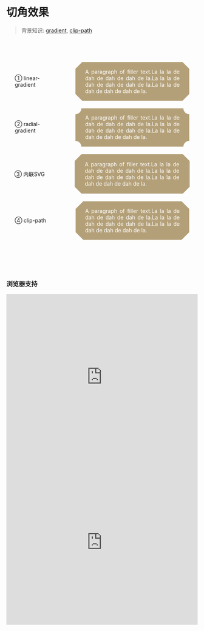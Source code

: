 # 切角效果

> 背景知识: [gradient](https://developer.mozilla.org/zh-CN/docs/Web/CSS/gradient), [clip-path](https://developer.mozilla.org/zh-CN/docs/Web/CSS/clip-path)

<style>
  #demo{
    width: 100%;
    padding: 60px 0;
  }
  .bevel-corners{
    display: flex;
    flex-wrap: wrap;
    justify-content: space-around;
    align-items: center;
    flex-wrap: wrap;
    margin-bottom: 20px;
  }
  .bevel-corners > div{
    width: 249px;
    color: #FFF;
    padding: 1.2em 1.8em;
    hyphens: auto;
    text-align: justify;
    background: #b4a078;
  }
  .bevel-corners > p{
    width: 116px;;
  }
  .bevel-corners:nth-of-type(1) > div{
    background: linear-gradient(45deg, transparent 12px, #b4a078 13px) bottom left, 
                linear-gradient(135deg, transparent 12px, #b4a078 13px) top left, 
                linear-gradient(-135deg, transparent 12px, #b4a078 13px) top right, 
                linear-gradient(-45deg, transparent 12px, #b4a078 13px) bottom right;
    background-size: 51% 51%;
    background-repeat: no-repeat;
  }
  .bevel-corners:nth-of-type(2) > div{
    background: radial-gradient(circle at bottom left, transparent 15px, #b4a078 16px) bottom left, 
                radial-gradient(circle at top left, transparent 15px, #b4a078 16px) top left, 
                radial-gradient(circle at top right, transparent 15px, #b4a078 16px) top right, 
                radial-gradient(circle at bottom right, transparent 15px, #b4a078 16px) bottom right;
    background-size: 51% 51%;
    background-repeat: no-repeat;
  }
  .bevel-corners:nth-of-type(3) > div{
    padding: 0 9px;
    border: 18px solid transparent;
    border-image: 1 url('data:image/svg+xml,<svg xmlns="http://www.w3.org/2000/svg" width="3" height="3" fill="%23b4a078"><polygon points="0,1 1,0 2,0 3,1 3,2 2,3 1,3 0,2"/> </svg>');
    background-clip: padding-box;
  }
  .bevel-corners:nth-of-type(4) > div{
    clip-path: polygon(20px 0, calc(100% - 20px) 0, 100% 20px, 100% calc(100% - 20px), calc(100% - 20px) 100%, 20px 100%, 0 calc(100% - 20px), 0 20px);
    transition: 1s clip-path;
  }
  .bevel-corners:nth-of-type(4):hover > div{
    clip-path: polygon(0 0, 0 0, 100% 0, 100% 0, 100% 100%, 100% 100%, 0 100%, 0 100%);
  }
</style>

<div id="demo">
  <div class="bevel-corners">
    <p>① linear-gradient</p>
    <div>A paragraph of filler text.La la la de dah de dah de dah de la.La la la de dah de dah de dah de la.La la la de dah de dah de dah de la.</div>
  </div>
  <div class="bevel-corners">
    <p>② radial-gradient</p>
    <div>A paragraph of filler text.La la la de dah de dah de dah de la.La la la de dah de dah de dah de la.La la la de dah de dah de dah de la.</div>
  </div>
  <div class="bevel-corners">
    <p>③ 内联SVG</p>
    <div>A paragraph of filler text.La la la de dah de dah de dah de la.La la la de dah de dah de dah de la.La la la de dah de dah de dah de la.</div>
  </div>
  <div class="bevel-corners">
    <p>④ clip-path</p>
    <div>A paragraph of filler text.La la la de dah de dah de dah de la.La la la de dah de dah de dah de la.La la la de dah de dah de dah de la.</div>
  </div>
</div>


### 浏览器支持

<iframe src="https://caniuse.bitsofco.de/embed/index.html?feat=css-gradients&amp;periods=future_1,current,past_1,past_2,past_3&amp;accessible-colours=false" frameborder="0" width="100%" height="436px"></iframe>

<iframe src="https://caniuse.bitsofco.de/embed/index.html?feat=css-clip-path&amp;periods=future_1,current,past_1,past_2,past_3&amp;accessible-colours=false" frameborder="0" width="100%" height="436px"></iframe>